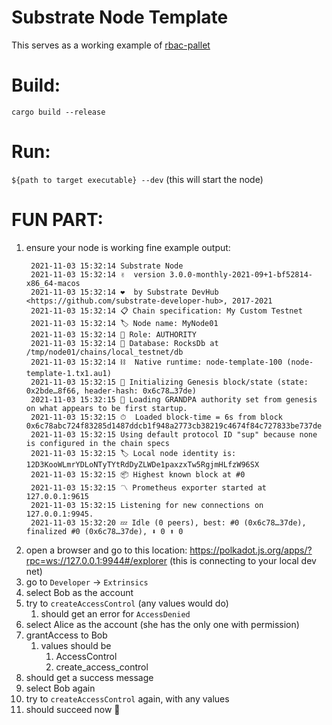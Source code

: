 # Substrate Node Template

This serves as a working example of [rbac-pallet](https://github.com/ozgunozerk/substrate-node-rbac)

# Build:
`cargo build --release`

# Run:
`${path to target executable} --dev`
(this will start the node)

# FUN PART:
1. ensure your node is working fine
   example output:
   ```
    2021-11-03 15:32:14 Substrate Node
    2021-11-03 15:32:14 ✌️  version 3.0.0-monthly-2021-09+1-bf52814-x86_64-macos
    2021-11-03 15:32:14 ❤️  by Substrate DevHub <https://github.com/substrate-developer-hub>, 2017-2021
    2021-11-03 15:32:14 📋 Chain specification: My Custom Testnet
    2021-11-03 15:32:14 🏷 Node name: MyNode01
    2021-11-03 15:32:14 👤 Role: AUTHORITY
    2021-11-03 15:32:14 💾 Database: RocksDb at /tmp/node01/chains/local_testnet/db
    2021-11-03 15:32:14 ⛓  Native runtime: node-template-100 (node-template-1.tx1.au1)
    2021-11-03 15:32:15 🔨 Initializing Genesis block/state (state: 0x2bde…8f66, header-hash: 0x6c78…37de)
    2021-11-03 15:32:15 👴 Loading GRANDPA authority set from genesis on what appears to be first startup.
    2021-11-03 15:32:15 ⏱  Loaded block-time = 6s from block 0x6c78abc724f83285d1487ddcb1f948a2773cb38219c4674f84c727833be737de
    2021-11-03 15:32:15 Using default protocol ID "sup" because none is configured in the chain specs
    2021-11-03 15:32:15 🏷 Local node identity is: 12D3KooWLmrYDLoNTyTYtRdDyZLWDe1paxzxTw5RgjmHLfzW96SX
    2021-11-03 15:32:15 📦 Highest known block at #0
    2021-11-03 15:32:15 〽️ Prometheus exporter started at 127.0.0.1:9615
    2021-11-03 15:32:15 Listening for new connections on 127.0.0.1:9945.
    2021-11-03 15:32:20 💤 Idle (0 peers), best: #0 (0x6c78…37de), finalized #0 (0x6c78…37de), ⬇ 0 ⬆ 0
   ```
2. open a browser and go to this location: https://polkadot.js.org/apps/?rpc=ws://127.0.0.1:9944#/explorer (this is connecting to your local dev net)
3. go to `Developer` -> `Extrinsics`
4. select Bob as the account
5. try to `createAccessControl` (any values would do)
    1. should get an error for `AccessDenied`
6. select Alice as the account (she has the only one with permission)
7. grantAccess to Bob
    1. values should be
        1. AccessControl
        2. create_access_control
8. should get a success message
9. select Bob again
10. try to `createAccessControl` again, with any values
11. should succeed now 🥂

